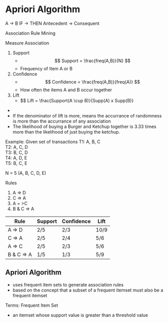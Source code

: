 # Apriori Algorithm

A -> B
IF -> THEN
Antecedent -> Consequent

Association Rule Mining

Measure Association
1. Support
    - $$ Support = \frac{freq(A,B)}{N} $$
    - Frequency of Item A or B
2. Confidence
    - $$ Confidence = \frac{freq(A,B)}{freq(A)} $$
    - How often the items A and B occur together
3. Lift
    - $$ Lift = \frac{Support(A \cup B)}{Supp(A) x Supp(B)}
- 
- If the denominator of lift is more, means the accurrance of randomness is more than the accurrance of any association
- The likelihood of buying a Burger and Ketchup together is 3.33 times more than the likelihood of just buying the ketchup.

Example:
Given set of transactions
T1: A, B, C  
T2: A, C, D  
T3: B, C, D  
T4: A, D, E  
T5: B, C, E  

N = 5 (A, B, C, D, E)

Rules
1. A => D
2. C => A
3. A = >C
4. B & C => A

| Rule    |Support  |Confidence| Lift    |
|---------|---------|---------|---------|
| A => D | 2/5  | 2/3 | 10/9 |
| C => A | 2/5  | 2/4 | 5/6 |
| A => C | 2/5  | 2/3 | 5/6 |
| B & C => A| 1/5  | 1/3 | 5/9 |


## Apriori Algorithm
- uses frequent item sets to generate association rules
- based on the concept that a subset of a frequent itemset must also be a frequent itemset

Terms:
Frequent Item Set
- an itemset whose support value is greater than a threshold value